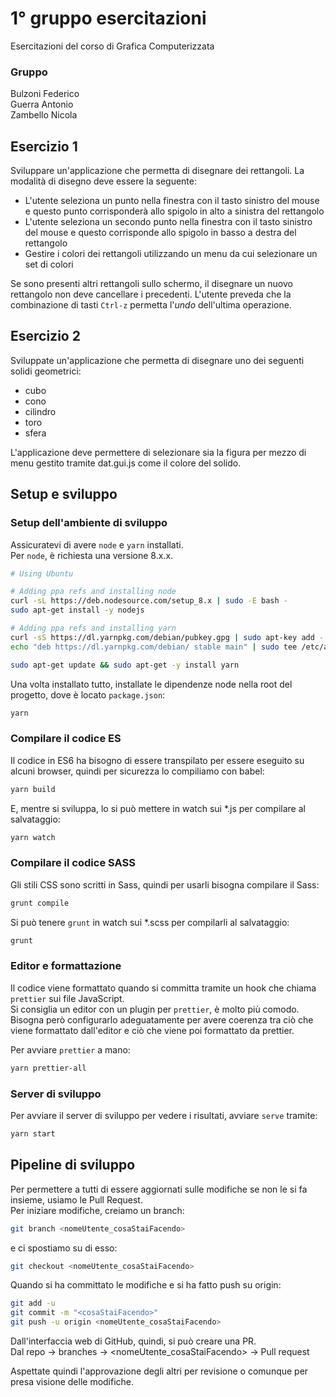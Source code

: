 # 1° gruppo esercitazioni

Esercitazioni del corso di Grafica Computerizzata  

### Gruppo
Bulzoni Federico  
Guerra Antonio  
Zambello Nicola  
  
## Esercizio 1

Sviluppare un'applicazione che permetta di disegnare dei rettangoli.
La modalità di disegno deve essere la seguente:
* L'utente seleziona un punto nella finestra con il tasto sinistro del mouse e questo punto corrisponderà allo spigolo in alto a sinistra del rettangolo
* L'utente seleziona un secondo punto nella finestra con il tasto sinistro del mouse e questo corrisponde allo spigolo in basso a destra del rettangolo
* Gestire i colori dei rettangoli utilizzando un menu da cui selezionare un set di colori

Se sono presenti altri rettangoli sullo schermo, il disegnare un nuovo rettangolo non deve cancellare i precedenti.
L'utente preveda che la combinazione di tasti `Ctrl-z` permetta l'_undo_ dell'ultima operazione.

## Esercizio 2

Sviluppate un'applicazione che permetta di disegnare uno dei seguenti solidi geometrici:
* cubo
* cono
* cilindro
* toro
* sfera

L'applicazione deve permettere di selezionare sia la figura per mezzo di menu gestito tramite dat.gui.js come il colore del solido.
  
  
## Setup e sviluppo
### Setup dell'ambiente di sviluppo
Assicuratevi di avere `node` e `yarn` installati.  
Per `node`, è richiesta una versione 8.x.x.
  
```bash
# Using Ubuntu

# Adding ppa refs and installing node
curl -sL https://deb.nodesource.com/setup_8.x | sudo -E bash -
sudo apt-get install -y nodejs

# Adding ppa refs and installing yarn
curl -sS https://dl.yarnpkg.com/debian/pubkey.gpg | sudo apt-key add -
echo "deb https://dl.yarnpkg.com/debian/ stable main" | sudo tee /etc/apt/sources.list.d/yarn.list

sudo apt-get update && sudo apt-get -y install yarn
```

Una volta installato tutto, installate le dipendenze node nella root del progetto, dove è locato `package.json`:
```bash
yarn
```

### Compilare il codice ES
Il codice in ES6 ha bisogno di essere transpilato per essere eseguito su alcuni browser, quindi per sicurezza lo compiliamo con babel:

```bash
yarn build
```

E, mentre si sviluppa, lo si può mettere in watch sui *.js per compilare al salvataggio:
```bash
yarn watch
```

### Compilare il codice SASS
Gli stili CSS sono scritti in Sass, quindi per usarli bisogna compilare il Sass:
```bash
grunt compile
```

Si può tenere `grunt` in watch sui *.scss per compilarli al salvataggio:
```bash
grunt
```

### Editor e formattazione
Il codice viene formattato quando si committa tramite un hook che chiama `prettier` sui file JavaScript.  
Si consiglia un editor con un plugin per `prettier`, è molto più comodo. Bisogna però configurarlo adeguatamente per avere coerenza tra ciò che viene formattato dall'editor e ciò che viene poi formattato da prettier.
  
Per avviare `prettier` a mano:
```bash
yarn prettier-all
```

### Server di sviluppo
Per avviare il server di sviluppo per vedere i risultati, avviare `serve` tramite:
```bash
yarn start
```

   
## Pipeline di sviluppo
Per permettere a tutti di essere aggiornati sulle modifiche se non le si fa insieme, usiamo le Pull Request.  
Per iniziare modifiche, creiamo un branch:

```bash
git branch <nomeUtente_cosaStaiFacendo>
```
e ci spostiamo su di esso:
```bash
git checkout <nomeUtente_cosaStaiFacendo>
```

Quando si ha committato le modifiche e si ha fatto push su origin:
```bash
git add -u
git commit -m "<cosaStaiFacendo>"
git push -u origin <nomeUtente_cosaStaiFacendo>
```

Dall'interfaccia web di GitHub, quindi, si può creare una PR.  
Dal repo -> branches -> <nomeUtente_cosaStaiFacendo> -> Pull request

Aspettate quindi l'approvazione degli altri per revisione o comunque per presa visione delle modifiche.

